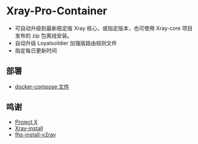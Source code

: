 # Xray-Pro-Container

- 可自动升级到最新稳定版 Xray 核心，或指定版本，也可使用 Xray-core 项目发布的 zip 包离线安装。
- 自动升级 Loyalsoildier 加强版路由规则文件
- 指定每日更新时间

## 部署

- [docker-compose 文件](https://github.com/wy580477/Xray-Pro-Container/blob/main/docker-compose.yml)

## 鸣谢

- [Project X](https://github.com/XTLS/Xray-core)
- [Xray-install](https://github.com/XTLS/Xray-install)
- [fhs-install-v2ray](https://github.com/v2fly/fhs-install-v2ray)

